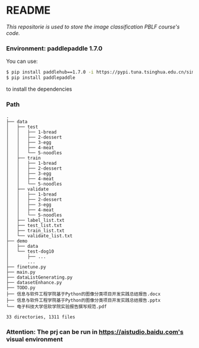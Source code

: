 # README

*This repositorie is used to store the image classification PBLF course's code.*

### Environment: paddlepaddle 1.7.0

You can use:

```bash
$ pip install paddlehub==1.7.0 -i https://pypi.tuna.tsinghua.edu.cn/simple
$ pip install paddlepaddle
```

to install the dependencies

### Path

```
.
├── data
│   ├── test
│   │   ├── 1-bread
│   │   ├── 2-dessert
│   │   ├── 3-egg
│   │   ├── 4-meat
│   │   └── 5-noodles
│   ├── train
│   │   ├── 1-bread
│   │   ├── 2-dessert
│   │   ├── 3-egg
│   │   ├── 4-meat
│   │   └── 5-noodles
│   ├── validate
│   │   ├── 1-bread
│   │   ├── 2-dessert
│   │   ├── 3-egg
│   │   ├── 4-meat
│   │   └── 5-noodles
│   ├── label_list.txt
│   ├── test_list.txt
│   ├── train_list.txt
│   └── validate_list.txt
├── demo
│   ├── data
│   └── test-dog10
│       ├── ...
│       ...
├── finetune.py
├── main.py
├── dataListGenerating.py
├── datasetEnhance.py
├── TODO.py
├── 信息与软件工程学院基于Python的图像分类项目开发实践总结报告.docx
├── 信息与软件工程学院基于Python的图像分类项目开发实践总结报告.pptx
└── 电子科技大学信软学院实验报告撰写规范.pdf

33 directories, 1311 files
```

### Attention: The prj can be run in https://aistudio.baidu.com's visual environment
